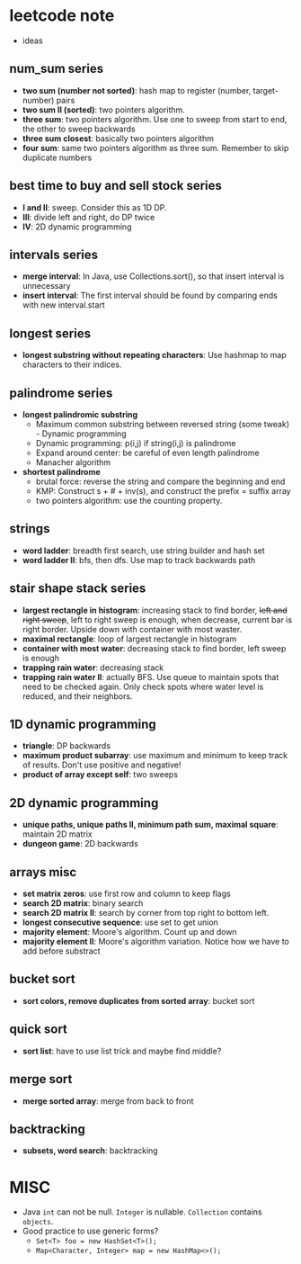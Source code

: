 # leetcode note
- ideas

## num_sum series
- **two sum (number not sorted)**: hash map to register (number, target-number) pairs
- **two sum II (sorted)**: two pointers algorithm.
- **three sum**: two pointers algorithm. Use one to sweep from start to end, the other to sweep backwards
- **three sum closest**: basically two pointers algorithm
- **four sum**: same two pointers algorithm as three sum. Remember to skip duplicate numbers

## best time to buy and sell stock series
- **I and II**: sweep. Consider this as 1D DP.
- **III**: divide left and right, do DP twice
- **IV**: 2D dynamic programming

## intervals series
- **merge interval**: In Java, use Collections.sort(), so that insert interval is unnecessary
- **insert interval**: The first interval should be found by comparing ends with new interval.start

## longest series
- **longest substring without repeating characters**: Use hashmap to map characters to their indices.

## palindrome series
- **longest palindromic substring**
    - Maximum common substring between reversed string (some tweak) - Dynamic programming
    - Dynamic programming: p(i,j) if string(i,j) is palindrome
    - Expand around center: be careful of even length palindrome
    - Manacher algorithm
- **shortest palindrome**
    - brutal force: reverse the string and compare the beginning and end
    - KMP: Construct s + # + inv(s), and construct the prefix = suffix array
    - two pointers algorithm: use the counting property.  

## strings
- **word ladder**: breadth first search, use string builder and hash set
- **word ladder II**: bfs, then dfs. Use map to track backwards path

## stair shape stack series
- **largest rectangle in histogram**: increasing stack to find border, ~~left and right sweep~~, left to right sweep is enough, when decrease, current bar is right border. Upside down with container with most waster.
- **maximal rectangle**: loop of largest rectangle in histogram
- **container with most water**: decreasing stack to find border, left sweep is enough
- **trapping rain water**: decreasing stack
- **trapping rain water II**: actually BFS. Use queue to maintain spots that need to be checked again. Only check spots where water level is reduced, and their neighbors.

## 1D dynamic programming
- **triangle**: DP backwards
- **maximum product subarray**: use maximum and minimum to keep track of results. Don't use positive and negative!
- **product of array except self**: two sweeps

## 2D dynamic programming
- **unique paths, unique paths II, minimum path sum, maximal square**: maintain 2D matrix
- **dungeon game**: 2D backwards

## arrays misc
- **set matrix zeros**: use first row and column to keep flags
- **search 2D matrix**: binary search
- **search 2D matrix II**: search by corner from top right to bottom left.
- **longest consecutive sequence**: use set to get union
- **majority element**: Moore's algorithm. Count up and down
- **majority element II**: Moore's algorithm variation. Notice how we have to add before substract

## bucket sort
- **sort colors, remove duplicates from sorted array**: bucket sort

## quick sort
- **sort list**: have to use list trick and maybe find middle?

## merge sort
- **merge sorted array**: merge from back to front

## backtracking
- **subsets, word search**: backtracking

# MISC
- Java `int` can not be null. `Integer` is nullable. `Collection` contains `objects`.
- Good practice to use generic forms?
    - `Set<T> foo = new HashSet<T>();`
    - `Map<Character, Integer> map = new HashMap<>();`
